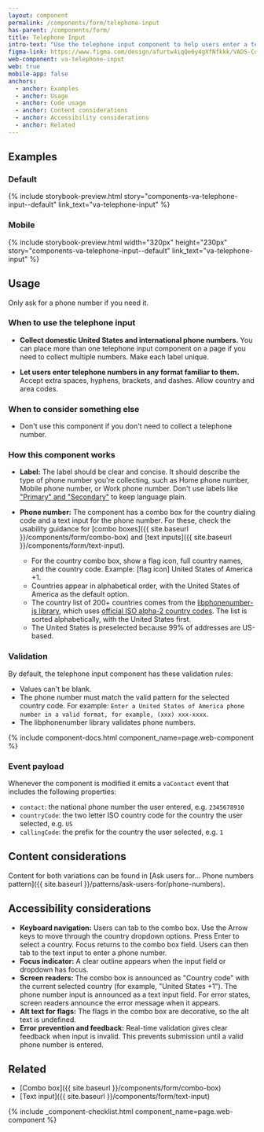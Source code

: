 ```yaml
---
layout: component
permalink: /components/form/telephone-input
has-parent: /components/form/
title: Telephone Input
intro-text: "Use the telephone input component to help users enter a telephone number."
figma-link: https://www.figma.com/design/afurtw4iqQe6y4gXfNfkkk/VADS-Component-Library?node-id=31366-83
web-component: va-telephone-input
web: true
mobile-app: false
anchors:
  - anchor: Examples
  - anchor: Usage
  - anchor: Code usage
  - anchor: Content considerations
  - anchor: Accessibility considerations
  - anchor: Related
---
```


## Examples
### Default
{% include storybook-preview.html story="components-va-telephone-input--default" link_text="va-telephone-input" %}

### Mobile
{% include storybook-preview.html  width="320px" height="230px" story="components-va-telephone-input--default" link_text="va-telephone-input" %}

## Usage

Only ask for a phone number if you need it.

### When to use the telephone input
* **Collect domestic United States and international phone numbers.** You can place more than one telephone input component on a page if you need to collect multiple numbers. Make each label unique.

* **Let users enter telephone numbers in any format familiar to them.** Accept extra spaces, hyphens, brackets, and dashes. Allow country and area codes.


### When to consider something else
* Don't use this component if you don't need to collect a telephone number.

### How this component works

* **Label:** The label should be clear and concise. It should describe the type of phone number you're collecting, such as Home phone number, Mobile phone number, or Work phone number. Don't use labels like ["Primary" and "Secondary"](https://design.va.gov/patterns/ask-users-for/phone-numbers#content-considerations) to keep language plain.

* **Phone number:** The component has a combo box for the country dialing code and a text input for the phone number. For these, check the usability guidance for [combo boxes]({{ site.baseurl }}/components/form/combo-box) and [text inputs]({{ site.baseurl }}/components/form/text-input).
  * For the country combo box, show a flag icon, full country names, and the country code. Example: [flag icon] United States of America +1.
  * Countries appear in alphabetical order, with the United States of America as the default option.
  * The country list of 200+ countries comes from the [libphonenumber-js library](https://www.npmjs.com/package/libphonenumber-js?activeTab=readme), which uses [official ISO alpha-2 country codes](https://en.wikipedia.org/wiki/ISO_3166-1_alpha-2#Officially_assigned_code_elements). The list is sorted alphabetically, with the United States first.
  * The United States is preselected because 99% of addresses are US-based.

### Validation
By default, the telephone input component has these validation rules:
- Values can't be blank.
- The phone number must match the valid pattern for the selected country code. For example: `Enter a United States of America phone number in a valid format, for example, (xxx) xxx-xxxx`.
- The libphonenumber library validates phone numbers.

{% include component-docs.html component_name=page.web-component %}

### Event payload
Whenever the component is modified it emits a `vaContact` event that includes the following properties:
* `contact`: the national phone number the user entered, e.g. `2345678910`
* `countryCode`: the two letter ISO country code for the country the user selected, e.g. `US`
* `callingCode`: the prefix for the country the user selected, e.g. `1`


## Content considerations
Content for both variations can be found in [Ask users for... Phone numbers pattern]({{ site.baseurl }}/patterns/ask-users-for/phone-numbers).

## Accessibility considerations

* **Keyboard navigation:** Users can tab to the combo box. Use the Arrow keys to move through the country dropdown options. Press Enter to select a country. Focus returns to the combo box field. Users can then tab to the text input to enter a phone number.
* **Focus indicator:** A clear outline appears when the input field or dropdown has focus.
* **Screen readers:** The combo box is announced as "Country code" with the current selected country (for example, "United States +1"). The phone number input is announced as a text input field. For error states, screen readers announce the error message when it appears.
* **Alt text for flags:** The flags in the combo box are decorative, so the alt text is undefined.
* **Error prevention and feedback:** Real-time validation gives clear feedback when input is invalid. This prevents submission until a valid phone number is entered.


## Related
* [Combo box]({{ site.baseurl }}/components/form/combo-box)
* [Text input]({{ site.baseurl }}/components/form/text-input)

{% include _component-checklist.html component_name=page.web-component %}
